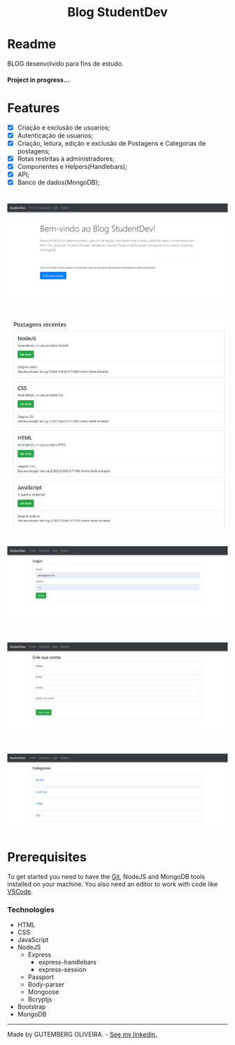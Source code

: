 <h1 align="center">Blog StudentDev</h1>

# Readme
<p>BLOG desenvolvido para fins de estudo.</p>
<h4>Project in progress...</h4>

# Features
- [x] Criação e exclusão de usuarios;
- [x] Autenticação de usuarios;
- [x] Criação, leitura, edição e exclusão de Postagens e Categorias de postagens;
- [x] Rotas restritas à administradores;
- [x] Componentes e Helpers(Handlebars);
- [x] API;
- [x] Banco de dados(MongoDB);

<h1>
    <img alt="Readme" title="Readme" src="./img/Home.PNG">
</h1>

<h1>
    <img alt="Readme" title="Readme" src="./img/Posts.JPG">
</h1>

<h1>
    <img alt="Readme" title="Readme" src="./img/Login.JPG">
</h1>

<h1>
    <img alt="Readme" title="Readme" src="./img/Cadastro.JPG">
</h1>

<h1>
    <img alt="Readme" title="Readme" src="./img/Categorias.JPG">
</h1>

# Prerequisites
To get started you need to have the [Git](https://git-scm.com/), NodeJS and MongoDB tools installed on your machine. You also need an editor to work with code like [VSCode](https://code.visualstudio.com/).

### Technologies
- HTML
- CSS
- JavaScript
- NodeJS
    - Express
        - express-handlebars
        - express-session
    - Passport
    - Body-parser
    - Mongoose
    - Bcryptjs
- Bootstrap
- MongoDB

---

Made by GUTEMBERG OLIVEIRA. - [See my linkedin.](https://www.linkedin.com/in/gutemberg-oliveira-61a1b1116/)
